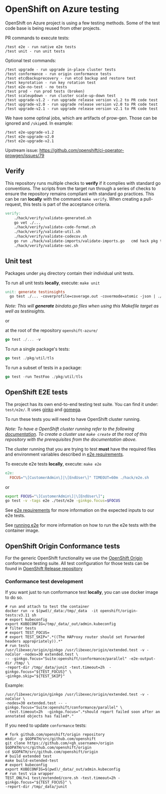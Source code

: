 # OpenShift on Azure testing

OpenShift on Azure project is using a few testing methods. 
Some of the test code base is being reused from other projects.

PR commands to execute tests:
```
/test e2e - run native e2e tests
/test unit - run unit tests
```

Optional test commands:
```
/test upgrade - run upgrade in-place cluster tests
/test conformance - run origin conformance tests
/test etcdbackuprecovery - run etcd backup and restore test
/test keyrotation - run key rotation test
/test e2e-no-test - no tests
/test prod - run prod tests (broken)
/test scaleupdown - run cluster scale-up-down test
/test upgrade-v1.2 - run upgrade release version v1.2 to PR code test
/test upgrade-v2.0 - run upgrade release version v2.0 to PR code test
/test upgrade-v2.1 - run upgrade release version v2.1 to PR code test
```

We have some optinal jobs, which are artifacts of prow-gen.
Those can be ignored and `/skip`ed. In example:
```
/test e2e-upgrade-v1.2
/test e2e-upgrade-v2.0
/test e2e-upgrade-v2.1
```
Upstream issue: https://github.com/openshift/ci-operator-prowgen/issues/79 

## Verify 

This repository runs multiple checks to **verify** if it complies with standard go conventions.  The scripts from the target run through a series of checks to ensure the repository remains compliant with standard go practices. This can be ran **locally** with the command `make verify`.  When creating a pull-request, this tests is part of the acceptance criteria. 

```makefile
verify:
    ./hack/verify/validate-generated.sh
    go vet ./...
    ./hack/verify/validate-code-format.sh
    ./hack/verify/validate-util.sh
    ./hack/verify/validate-codecov.sh
    go run ./hack/validate-imports/validate-imports.go   cmd hack pkg test
    ./hack/verify/validate-sec.sh
```

## Unit test

Packages under `pkg` directory contain their individual unit tests.

To run all unit tests **locally**, execute: `make unit`

```makefile
unit: generate testinsights
  go test ./... -coverprofile=coverage.out -covermode=atomic -json | ./testinsights
```
_Note: This will **generate** bindata.go files when using this Makefile target as well as testinsights._

or 

at the root of the repository `openshift-azure/` 

```go 
go test ./... -v 
```

To run a single package's tests:
```go
go test ./pkg/util/tls
```

To run a subset of tests in a package:
```go
go test -run TestFoo ./pkg/util/tls
```

## OpenShift E2E tests

The project has its own end-to-end testing test suite. You can find it under:
`test/e2e/`. It uses [ginko](https://github.com/onsi/ginkgo) and [gomega](https://github.com/onsi/gomega).

To run these tests you will need to have OpenShift cluster running.

_Note: To have a OpenShift cluster running refer to the following [documentation](../README.md). To create a cluster use `make create` at the root of this repository with the prerequisites from the documentation above._

The cluster running that you are trying to test **must** have the required files and environment variables described in [e2e requirements](e2e/requirements.md).

To execute e2e tests **locally**, execute:
`make e2e`

```Makefile
e2e:
  FOCUS="\[CustomerAdmin\]|\[EndUser\]" TIMEOUT=60m ./hack/e2e.sh
```

or

```bash
export FOCUS="\[CustomerAdmin\]|\[EndUser\]";
go test -v -tags e2e ./test/e2e -ginkgo.focus=$FOCUS
```

See [e2e requirements](e2e/requirements.md) for more information on the expected inputs to our e2e tests.

See [running e2e](e2e/README.md) for more information on how to run the e2e tests with the container image.

## OpenShift Origin Conformance tests

For the generic OpenShift functionality we use the [OpenShift Origin](https://github.com/openshift/origin)
conformance testing suite. All test configuration for those tests can be
found in [OpenShift Release repository](https://github.com/openshift/release/)

### Conformance test development

If you want just to run conformance test **locally**, you can use docker image to do so.

```
# run and attach to test the container
docker run -v $(pwd)/_data:/tmp/_data  -it openshift/origin-tests:v3.11 sh
# export kubeconfig
export KUBECONFIG=/tmp/_data/_out/admin.kubeconfig
# filter tests
# export TEST_FOCUS=
# export TEST_SKIP=".*((The HAProxy router should set Forwarded headers appropriately)).*"
# run tests
/usr/libexec/origin/ginkgo /usr/libexec/origin/extended.test -v -noColor -nodes=30 extended.test \
-- -ginkgo.focus="Suite:openshift/conformance/parallel" -e2e-output-dir /tmp/ \
-report-dir /tmp/_data/junit -test.timeout=2h  -ginkgo.focus="${TEST_FOCUS}" \
-ginkgo.skip="${TEST_SKIP}"
```

Example:
```
/usr/libexec/origin/ginkgo /usr/libexec/origin/extended.test -v -noColor \
-nodes=30 extended.test -- -ginkgo.focus="Suite:openshift/conformance/parallel" \
 -test.timeout=2h  -ginkgo.focus=".*should report failed soon after an annotated objects has failed*."
```

If you need to update `conformance` tests:
```
# fork github.com/openshift/origin repository
mkdir -p $GOPATH/src/github.com/openshift
git clone https://github.com/<gh_username>/origin $GOPATH/src/github.com/openshift/origin
cd $GOPATH/src/github.com/openshift/origin
# build extended test
make build-extended-test
# export kubeconfig
export KUBECONFIG=$(pwd)/_data/_out/admin.kubeconfig
# run test via wrapper
TEST_ONLY=1 test/extended/core.sh -test.timeout=2h -ginkgo.focus="${TEST_FOCUS}" \
-report-dir /tmp/_data/junit
```
